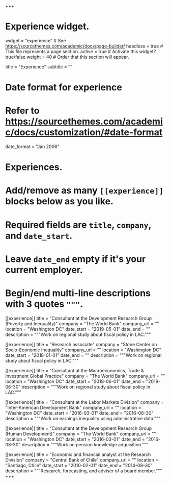 +++
# Experience widget.
widget = "experience"  # See https://sourcethemes.com/academic/docs/page-builder/
headless = true  # This file represents a page section.
active = true  # Activate this widget? true/false
weight = 40  # Order that this section will appear.

title = "Experience"
subtitle = ""

# Date format for experience
#   Refer to https://sourcethemes.com/academic/docs/customization/#date-format
date_format = "Jan 2006"

# Experiences.
#   Add/remove as many `[[experience]]` blocks below as you like.
#   Required fields are `title`, `company`, and `date_start`.
#   Leave `date_end` empty if it's your current employer.
#   Begin/end multi-line descriptions with 3 quotes `"""`.
[[experience]]
  title = "Consultant at the Development Research Group (Poverty and Inequality)"
  company = "The World Bank"
  company_url = ""
  location = "Washington DC"
  date_start = "2019-05-01"
  date_end = ""
  description = """Work on regional study about fiscal policy in LAC."""

[[experience]]
  title = "Research associate"
  company = "Stone Center on Socio-Economic Inequality"
  company_url = ""
  location = "Washington DC"
  date_start = "2018-01-01"
  date_end = ""
  description = """Work on regional study about fiscal policy in LAC."""

[[experience]]
  title = "Consultant at the Macroeconomics, Trade & Investment Global Practice"
  company = "The World Bank"
  company_url = ""
  location = "Washington DC"
  date_start = "2018-06-01"
  date_end = "2019-06-30"
  description = """Work on regional study about fiscal policy in LAC."""

[[experience]]
  title = "Consultant at the Labor Markets Division"
  company = "Inter-American Development Bank"
  company_url = ""
  location = "Washington DC"
  date_start = "2016-03-01"
  date_end = "2016-08-30"
  description = """Work on earnings inequality using administrative data."""

[[experience]]
  title = "Consultant at the Development Research Group (Human Development)"
  company = "The World Bank"
  company_url = ""
  location = "Washington DC"
  date_start = "2016-03-01"
  date_end = "2016-08-30"
  description = """Work on pension knowledge adquisition."""

[[experience]]
  title = "Economic and financial analyst at the Research Division"
  company = "Central Bank of Chile"
  company_url = ""
  location = "Santiago, Chile"
  date_start = "2010-02-01"
  date_end = "2014-08-30"
  description = """Research, forecasting, and adviser of a board member."""
+++
